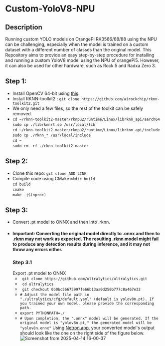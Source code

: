 # Custom-YoloV8-NPU
## Description
Running custom YOLO models on OrangePi RK3566/68/88 using the NPU can be challenging, especially when the model is trained on a custom dataset with a different number of classes than the original model.
This Repository aims to provide an easy step-by-step procedure for installing and running a custom YoloV8 model using the NPU of orangePi5. However, it can also be used for other hardware, such as Rock 5 and Radxa Zero 3.
## Step 1:
- Install OpenCV 64-bit using [this](https://qengineering.eu/install-opencv-on-raspberry-64-os.html).
- Install RKNN-toolkit2 : ``git clone https://github.com/airockchip/rknn-toolkit2.git``
- We only need a few files, so the rest of the toolkit can be safely removed.
-  ``cd ~/rknn-toolkit2-master/rknpu2/runtime/Linux/librknn_api/aarch64``\
  ``sudo cp ./librknnrt.so /usr/local/lib `` \
  `` cd ~/rknn-toolkit2-master/rknpu2/runtime/Linux/librknn_api/include `` \
`` sudo cp ./rknn_* /usr/local/include `` \
`` cd ~ `` \
`` sudo rm -rf ./rknn-toolkit2-master ``
## Step 2:
- Clone this repo: ``git clone ADD LINK``
- Compile code using CMake
    `` mkdir build ``\
  `` cd build ``\
`` cmake ``\
`` make -j$(nproc) ``

## Step 3:
- Convert .pt model to ONNX and then into .rknn.
- #### Important: Converting the original model directly to .onnx and then to .rknn may not work as expected. The resulting .rknn model might fail to produce any detection results during inference, and it may not throw any errors either.
  ### Step 3.1
  Export .pt model to ONNX 
  - `` git clone https://github.com/ultralytics/ultralytics.git``
  - `` cd ultralytics``
  - `` git checkout 0b0bc56675997fe66b13aa0d250b777c8a467e32``
  - `` # Adjust the model file path in "./ultralytics/cfg/default.yaml" (default is yolov8n.pt). If you trained your own model, please provide the corresponding path. ``
  - `` export PYTHONPATH=./ ``
  - `` # Upon completion, the ".onnx" model will be generated. If the original model is "yolov8n.pt," the generated model will be "yolov8n.onnx" ``
Using [Netron.app](https://netron.app/), your converted model's output should look like the one on the right side of the figure below.
![Screenshot from 2025-04-14 16-00-37](https://github.com/user-attachments/assets/0ba27125-d173-4f7d-bb70-b68a4c2abb68)

